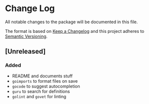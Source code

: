 # Change Log
All notable changes to the package will be documented in this file.

The format is based on [Keep a Changelog](http://keepachangelog.com/en/1.0.0/)
and this project adheres to [Semantic Versioning](http://semver.org/spec/v2.0.0.html).

## [Unreleased]
### Added
- README and documents stuff
- `goimports` to format files on save
- `gocode` to suggest autocompletion
- `guru` to search for definitions
- `golint` and `govet` for linting
